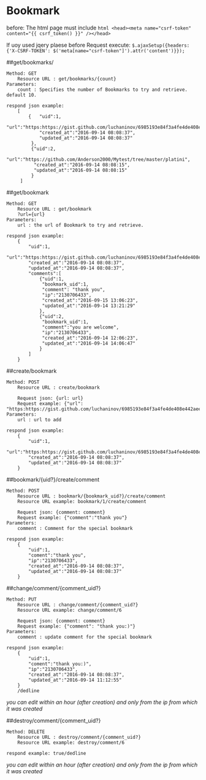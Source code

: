 # Bookmark 

before: The html page must include ```html <head><meta name="csrf-token" content="{{ csrf_token() }}" /></head>```

If uoy used jqery plaese before Request execute: 
`$.ajaxSetup({headers: {'X-CSRF-TOKEN': $('meta[name="csrf-token"]').attr('content')}});`


##get/bookmarks/

	Method: GET
		Resource URL : get/bookmarks/{count}
	Parameters:
		count : Specifies the number of Bookmarks to try and retrieve. default 10.

	respond json example:
		[
			{	"uid":1,
				"url":"https:https://gist.github.com/luchaninov/6985193e84f3a4fe4de408e442aeea8b",
				"created_at":"2016-09-14 08:08:37",
				"updated_at":"2016-09-14 08:08:37"
			 },
			 {"uid":2,
			  "url":"https://github.com/Anderson2000/Mytest/tree/master/platini",
			  "created_at":"2016-09-14 08:08:15",
			  "updated_at":"2016-09-14 08:08:15"
			 }
		 ]

##get/bookmark

	Method: GET
		Resource URL : get/bookmark
		?url={url}
	Parameters:
		url : the url of Bookmark to try and retrieve.

	respond json example:
		{
			"uid":1,
			"url":"https:https://gist.github.com/luchaninov/6985193e84f3a4fe4de408e442aeea8b",
			"created_at":"2016-09-14 08:08:37",
			"updated_at":"2016-09-14 08:08:37",
			"comments":[
				{"uid":1,
				 "bookmark_uid":1,
				 "comment": "thank you",
				 "ip":"2130706433",
				 "created_at":"2016-09-15 13:06:23",
				 "updated_at":"2016-09-14 13:21:29"
				},
				{"uid":2,
				 "bookmark_uid":1,
				 "comment":"you are welcome",
				 "ip":"2130706433",
				 "created_at":"2016-09-14 12:06:23",
				 "updated_at":"2016-09-14 14:06:47"
				}
			]
		}


##create/bookmark

	Method: POST
		Resource URL : create/bookmark
		
		Request json: {url: url}
		Request example: {"url": "https:https://gist.github.com/luchaninov/6985193e84f3a4fe4de408e442aeea8b"} 
	Parameters:
		url : url to add

	respond json example:
		{
			"uid":1,
			"url":"https:https://gist.github.com/luchaninov/6985193e84f3a4fe4de408e442aeea8b",
			"created_at":"2016-09-14 08:08:37",
			"updated_at":"2016-09-14 08:08:37"
		}

##bookmark/{uid?}/create/comment

	Method: POST
		Resource URL : bookmark/{bookmark_uid?}/create/comment
		Resource URL example: bookmark/1/create/comment
		
		Request json: {comment: comment}
		Request example: {"comment":"thank you"} 
	Parameters:
		comment : Comment for the special bookmark

	respond json example:
		{
			"uid":1,
			"coment":"thank you",
			"ip":"2130706433",
			"created_at":"2016-09-14 08:08:37",
			"updated_at":"2016-09-14 08:08:37"
		}

##change/comment/{comment_uid?}

	Method: PUT
		Resource URL : change/comment/{comment_uid?}
		Resource URL example: change/comment/6
		
		Request json: {comment: comment}
		Request example: {"comment": "thank you:)"} 
	Parameters:
		comment : update comment for the special bookmark

	respond json example:
		{
			"uid":1,
			"coment":"thank you:)",
			"ip":"2130706433",
			"created_at":"2016-09-14 08:08:37",
			"updated_at":"2016-09-14 11:12:55"
		}
		/dedline

*you can edit within an hour (after creation) and only from the ip from which it was created*

##destroy/comment/{comment_uid?}

	Method: DELETE
		Resource URL : destroy/comment/{comment_uid?}
		Resource URL example: destroy/comment/6
		
	respond example: true/dedline
		
*you can edit within an hour (after creation) and only from the ip from which it was created*


